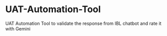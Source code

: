 # UAT-Automation-Tool
UAT Automation Tool to validate the response from IBL chatbot and rate it with Gemini
